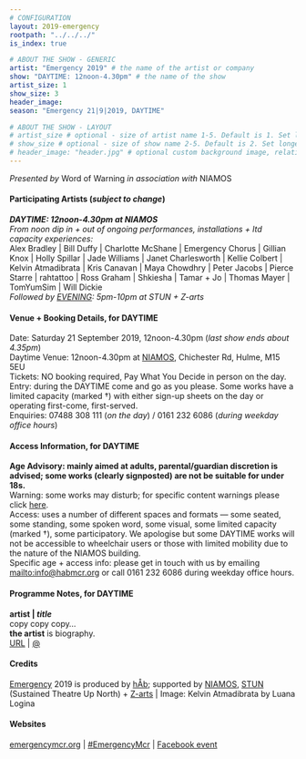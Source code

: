```yaml
---
# CONFIGURATION
layout: 2019-emergency
rootpath: "../../../"
is_index: true

# ABOUT THE SHOW - GENERIC
artist: "Emergency 2019" # the name of the artist or company
show: "DAYTIME: 12noon-4.30pm" # the name of the show
artist_size: 1
show_size: 3
header_image:
season: "Emergency 21|9|2019, DAYTIME"

# ABOUT THE SHOW - LAYOUT
# artist_size # optional - size of artist name 1-5. Default is 1. Set longer names to lower values
# show_size # optional - size of show name 2-5. Default is 2. Set longer names to lower values
# header_image: "header.jpg" # optional custom background image, relative to current page
---
```

*Presented by* Word of Warning *in association with* NIAMOS        
         
#### Participating Artists (*subject to change*)
***DAYTIME: 12noon-4.30pm at NIAMOS***<br>*From noon dip in + out of ongoing performances, installations + ltd capacity experiences:*<br>Alex Bradley | Bill Duffy | Charlotte McShane | Emergency Chorus | Gillian Knox | Holly Spillar | Jade Williams | Janet Charlesworth | Kellie Colbert | Kelvin Atmadibrata | Kris Canavan | Maya Chowdhry | Peter Jacobs | Pierce Starre | rahtattoo | Ross Graham | Shkiesha | Tamar + Jo | Thomas Mayer | TomYumSim | Will Dickie<br>*Followed by [EVENING](/current/2019-emergency/evening): 5pm-10pm at STUN + Z-arts*          
        
#### Venue + Booking Details, for DAYTIME
Date: Saturday 21 September 2019, 12noon-4.30pm (*last show ends about 4.35pm*)         
Daytime Venue: 12noon-4.30pm at <a href="http://www.niamos.space" target="_blank">NIAMOS</a>, Chichester Rd, Hulme, M15 5EU        
Tickets: NO booking required, Pay What You Decide in person on the day.<br>Entry: during the DAYTIME come and go as you please. Some works have a limited capacity (marked †) with either sign-up sheets on the day or operating first-come, first-served.       
Enquiries: 07488 308 111 (*on the day*) / 0161 232 6086 (*during weekday office hours*)          
         
#### Access Information, for DAYTIME
**Age Advisory: mainly aimed at adults, parental/guardian discretion is advised; some works (clearly signposted) are not be suitable for under 18s.**<br>Warning: some works may disturb; for specific content warnings please click [here](/warnings).<br>Access: uses a number of different spaces and formats — some seated, some standing, some spoken word, some visual, some limited capacity (marked †), some participatory. We apologise but some DAYTIME works will not be accessible to wheelchair users or those with limited mobility due to the nature of the NIAMOS building.<br>Specific age + access info: please get in touch with us by emailing <mailto:info@habmcr.org> or call 0161 232 6086 during weekday office hours.          
         
#### Programme Notes, for DAYTIME
**artist | *title***         
copy copy copy…            
**the artist** is biography.           
<a href="http://" target="_blank">URL</a> | <a href="http://twitter.com/" target="_blank">@</a>            
        
#### Credits         
[Emergency](/hab/emergency) 2019 is produced by [hÅb](/hab); supported by <a href="http://www.niamos.space" target="_blank">NIAMOS</a>, <a href="http://stunlive.com" target="_blank">STUN</a> (Sustained Theatre Up North) + <a href="http://www.z-arts.org" target="_blank">Z-arts</a> | Image: Kelvin Atmadibrata by Luana Logina        
          
#### Websites
<a href="http://emergencymcr.org" target="_blank">emergencymcr.org</a> | <a href="http://twitter.com/hashtag/EmergencyMcr" target="_blank">#EmergencyMcr</a> | <a href="http://www.facebook.com/events/271911716774296" target="_blank">Facebook event</a>
